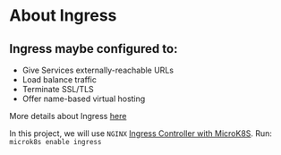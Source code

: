 # About Ingress
## Ingress maybe configured to:
- Give Services externally-reachable URLs
- Load balance traffic
- Terminate SSL/TLS
- Offer name-based virtual hosting

More details about Ingress [here](https://kubernetes.io/docs/concepts/services-networking/ingress/)

In this project, we will use `NGINX` [Ingress Controller with MicroK8S](https://kubernetes.github.io/ingress-nginx/deploy/#microk8s). Run: `microk8s enable ingress`